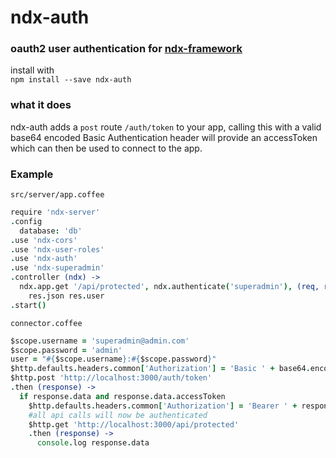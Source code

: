 # ndx-auth
### oauth2 user authentication for [ndx-framework](https://github.com/ndxbxrme/ndx-framework)
install with  
`npm install --save ndx-auth`
### what it does
ndx-auth adds a `post` route `/auth/token` to your app, calling this with a valid base64 encoded Basic Authentication header will provide an accessToken which can then be used to connect to the app.
### Example
`src/server/app.coffee`
```coffeescript
require 'ndx-server'
.config
  database: 'db'
.use 'ndx-cors'
.use 'ndx-user-roles'
.use 'ndx-auth'
.use 'ndx-superadmin'
.controller (ndx) ->
  ndx.app.get '/api/protected', ndx.authenticate('superadmin'), (req, res, next) ->
    res.json res.user
.start()
```
`connector.coffee`
```coffeescript
$scope.username = 'superadmin@admin.com'
$scope.password = 'admin'
user = "#{$scope.username}:#{$scope.password}"
$http.defaults.headers.common['Authorization'] = 'Basic ' + base64.encode(user)
$http.post 'http://localhost:3000/auth/token'
.then (response) ->
  if response.data and response.data.accessToken
    $http.defaults.headers.common['Authorization'] = 'Bearer ' + response.data.accessToken
    #all api calls will now be authenticated
    $http.get 'http://localhost:3000/api/protected'
    .then (response) ->
      console.log response.data
```